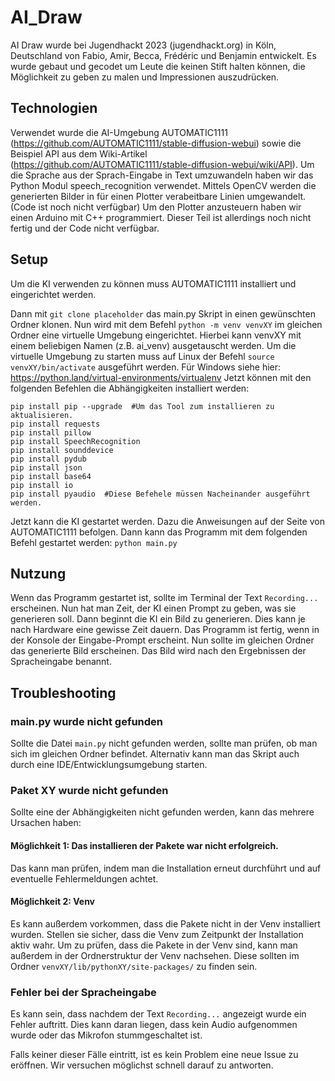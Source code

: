 # AI_Draw
AI Draw wurde bei Jugendhackt 2023 (jugendhackt.org) in Köln, Deutschland von Fabio, Amir, Becca, Frédéric und Benjamin entwickelt. Es wurde gebaut und gecodet um Leute die keinen Stift halten können, die Möglichkeit zu geben zu malen und Impressionen auszudrücken.

## Technologien
Verwendet wurde die AI-Umgebung AUTOMATIC1111 (https://github.com/AUTOMATIC1111/stable-diffusion-webui) sowie die Beispiel API aus dem Wiki-Artikel
(https://github.com/AUTOMATIC1111/stable-diffusion-webui/wiki/API).
Um die Sprache aus der Sprach-Eingabe in Text umzuwandeln haben wir das Python Modul speech_recognition verwendet.
Mittels OpenCV werden die generierten Bilder in für einen Plotter verabeitbare Linien umgewandelt. (Code ist noch nicht verfügbar)
Um den Plotter anzusteuern haben wir einen Arduino mit C++ programmiert. Dieser Teil ist allerdings noch nicht fertig und der Code nicht verfügbar.

## Setup
Um die KI verwenden zu können muss AUTOMATIC1111 installiert und eingerichtet werden.

Dann mit `git clone placeholder` das main.py Skript in einen gewünschten Ordner klonen.
Nun wird mit dem Befehl `python -m venv venvXY` im gleichen Ordner eine virtuelle Umgebung eingerichtet. Hierbei kann venvXY mit einem beliebigen Namen (z.B. ai_venv) ausgetauscht werden. Um die virtuelle Umgebung zu starten muss auf Linux der Befehl `source venvXY/bin/activate` ausgeführt werden. Für Windows siehe hier: https://python.land/virtual-environments/virtualenv
Jetzt können mit den folgenden Befehlen die Abhängigkeiten installiert werden:
```
pip install pip --upgrade  #Um das Tool zum installieren zu aktualisieren.
pip install requests
pip install pillow
pip install SpeechRecognition
pip install sounddevice
pip install pydub
pip install json
pip install base64
pip install io
pip install pyaudio  #Diese Befehele müssen Nacheinander ausgeführt werden.
```
Jetzt kann die KI gestartet werden. Dazu die Anweisungen auf der Seite von AUTOMATIC1111 befolgen.
Dann kann das Programm mit dem folgenden Befehl gestartet werden: `python main.py`

## Nutzung
Wenn das Programm gestartet ist, sollte im Terminal der Text `Recording...` erscheinen. Nun hat man Zeit, der KI einen Prompt zu geben, was sie generieren soll. Dann beginnt die KI ein Bild zu generieren. Dies kann je nach Hardware eine gewisse Zeit dauern. Das Programm ist fertig, wenn in der Konsole der Eingabe-Prompt erscheint. Nun sollte im gleichen Ordner das generierte Bild erscheinen. Das Bild wird nach den Ergebnissen der Spracheingabe benannt.

## Troubleshooting
### main.py wurde nicht gefunden
Sollte die Datei `main.py` nicht gefunden werden, sollte man prüfen, ob man sich im gleichen Ordner befindet. Alternativ kann man das Skript auch durch eine IDE/Entwicklungsumgebung starten.
### Paket XY wurde nicht gefunden
Sollte eine der Abhängigkeiten nicht gefunden werden, kann das mehrere Ursachen haben:
#### Möglichkeit 1: Das installieren der Pakete war nicht erfolgreich.
Das kann man prüfen, indem man die Installation erneut durchführt und auf eventuelle Fehlermeldungen achtet.
#### Möglichkeit 2: Venv
Es kann außerdem vorkommen, dass die Pakete nicht in der Venv installiert wurden. Stellen sie sicher, dass die Venv zum Zeitpunkt der Installation aktiv wahr. Um zu prüfen, dass die Pakete in der Venv sind, kann man außerdem in der Ordnerstruktur der Venv nachsehen. Diese sollten im Ordner `venvXY/lib/pythonXY/site-packages/` zu finden sein.
### Fehler bei der Spracheingabe
Es kann sein, dass nachdem der Text `Recording...` angezeigt wurde ein Fehler auftritt. Dies kann daran liegen, dass kein Audio aufgenommen wurde oder das Mikrofon stummgeschaltet ist.

Falls keiner dieser Fälle eintritt, ist es kein Problem eine neue Issue zu eröffnen. Wir versuchen möglichst schnell darauf zu antworten.
